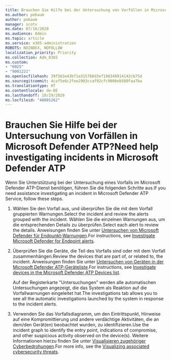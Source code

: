 ```yaml
---
title: Brauchen Sie Hilfe bei der Untersuchung von Vorfällen in Microsoft Defender ATP?
ms.author: pebaum
author: pebaum
manager: scotv
ms.date: 07/16/2020
ms.audience: Admin
ms.topic: article
ms.service: o365-administration
ROBOTS: NOINDEX, NOFOLLOW
localization_priority: Priority
ms.collection: Adm_O365
ms.custom:
- "6025"
- "9001221"
ms.openlocfilehash: 39f563e43bf1a315768d3ef198340914142cb75d
ms.sourcegitcommit: 4caf5e6c2fee2903ccaf92cfc9006eb580faa7ba
ms.translationtype: HT
ms.contentlocale: de-DE
ms.lasthandoff: 10/29/2020
ms.locfileid: "48801262"
---
```

# <a name="need-help-investigating-incidents-in-microsoft-defender-atp"></a><span data-ttu-id="639a9-102">Brauchen Sie Hilfe bei der Untersuchung von Vorfällen in Microsoft Defender ATP?</span><span class="sxs-lookup"><span data-stu-id="639a9-102">Need help investigating incidents in Microsoft Defender ATP</span></span>

<span data-ttu-id="639a9-103">Wenn Sie Unterstützung bei der Untersuchung eines Vorfalls im Microsoft Defender ATP-Dienst benötigen, führen Sie die folgenden Schritte aus.</span><span class="sxs-lookup"><span data-stu-id="639a9-103">If you need assistance investigating an incident in Microsoft Defender ATP Service, follow these steps.</span></span>

1. <span data-ttu-id="639a9-104">Wählen Sie den Vorfall aus, und überprüfen Sie die mit dem Vorfall gruppierten Warnungen.</span><span class="sxs-lookup"><span data-stu-id="639a9-104">Select the incident and review the alerts grouped with the incident.</span></span> <span data-ttu-id="639a9-105">Wählen Sie die einzelnen Warnungen aus, um die entsprechenden Details zu überprüfen.</span><span class="sxs-lookup"><span data-stu-id="639a9-105">Select each alert to review the details.</span></span> <span data-ttu-id="639a9-106">Anweisungen finden Sie unter [Untersuchen von Microsoft Defender für Endpunkt-Warnungen](https://docs.microsoft.com/windows/security/threat-protection/microsoft-defender-atp/investigate-alerts).</span><span class="sxs-lookup"><span data-stu-id="639a9-106">For instructions, see [Investigate Microsoft Defender for Endpoint alerts](https://docs.microsoft.com/windows/security/threat-protection/microsoft-defender-atp/investigate-alerts).</span></span>
2. <span data-ttu-id="639a9-107">Überprüfen Sie die Geräte, die Teil des Vorfalls sind oder mit dem Vorfall zusammenhängen.</span><span class="sxs-lookup"><span data-stu-id="639a9-107">Review the devices that are part of, or related to, the incident.</span></span> <span data-ttu-id="639a9-108">Anweisungen finden Sie unter [Untersuchen von Geräten in der Microsoft Defender ATP-Geräteliste](https://docs.microsoft.com/windows/security/threat-protection/microsoft-defender-atp/investigate-machines).</span><span class="sxs-lookup"><span data-stu-id="639a9-108">For instructions, see [Investigate devices in the Microsoft Defender ATP Devices list](https://docs.microsoft.com/windows/security/threat-protection/microsoft-defender-atp/investigate-machines).</span></span><br/>
 
    <span data-ttu-id="639a9-109">Auf der Registerkarte "Untersuchungen" werden alle automatischen Untersuchungen angezeigt, die das System als Reaktion auf die Vorfallwarnungen eingeleitet hat.</span><span class="sxs-lookup"><span data-stu-id="639a9-109">The investigations tab allows you to see all the automatic investigations launched by the system in response to the incident alerts.</span></span>
3. <span data-ttu-id="639a9-110">Verwenden Sie das Vorfallsdiagramm, um den Eintrittspunkt, Hinweise auf eine Kompromittierung und andere verdächtige Aktivitäten, die an dem/den Gerät(en) beobachtet wurden, zu identifizieren.</span><span class="sxs-lookup"><span data-stu-id="639a9-110">Use the incident graph to identify the entry point, indications of compromise, and other suspicious activity observed on the device(s).</span></span> <span data-ttu-id="639a9-111">Weitere Informationen hierzu finden Sie unter [Visualisieren zugehöriger Cyberbedrohungen](https://docs.microsoft.com/windows/security/threat-protection/microsoft-defender-atp/investigate-incidents#visualizing-associated-cybersecurity-threats).</span><span class="sxs-lookup"><span data-stu-id="639a9-111">For more info, see the [Visualizing associated cybersecurity threats](https://docs.microsoft.com/windows/security/threat-protection/microsoft-defender-atp/investigate-incidents#visualizing-associated-cybersecurity-threats).</span></span>  